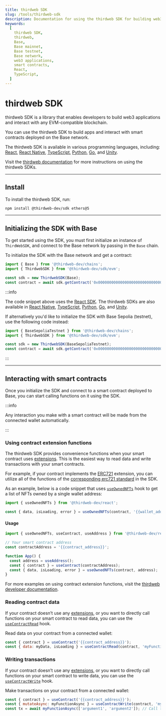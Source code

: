 ```yaml
---
title: thirdweb SDK
slug: /tools/thirdweb-sdk
description: Documentation for using the thirdweb SDK for building web3 applications and interacting with smart contracts on Base. This page covers installation, initialization, and functionalities in various programming languages.
keywords:
  [
    thirdweb SDK,
    thirdweb,
    Base,
    Base mainnet,
    Base testnet,
    Base network,
    web3 applications,
    smart contracts,
    React,
    TypeScript,
  ]
---
```


# thirdweb SDK

thirdweb SDK is a library that enables developers to build web3 applications and interact with any EVM-compatible blockchain.

You can use the thirdweb SDK to build apps and interact with smart contracts deployed on the Base network.

The thirdweb SDK is available in various programming languages, including: [React](https://portal.thirdweb.com/react), [React Native](https://portal.thirdweb.com/react-native), [TypeScript](https://portal.thirdweb.com/typescript), [Python](https://portal.thirdweb.com/python), [Go](https://portal.thirdweb.com/go), and [Unity](https://portal.thirdweb.com/unity).

Visit the [thirdweb documentation](https://portal.thirdweb.com/cli) for more instructions on using the thirdweb SDKs.

---

## Install

To install the thirdweb SDK, run:

```bash
npm install @thirdweb-dev/sdk ethers@5
```

---

## Initializing the SDK with Base

To get started using the SDK, you must first initialize an instance of `ThirdWebSDK`, and connect to the Base network by passing in the `Base` chain.

To initialize the SDK with the Base network and get a contract:

```javascript
import { Base } from '@thirdweb-dev/chains';
import { ThirdwebSDK } from '@thirdweb-dev/sdk/evm';

const sdk = new ThirdwebSDK(Base);
const contract = await sdk.getContract('0x0000000000000000000000000000000000000000');
```

:::info

The code snippet above uses the [React SDK](https://portal.thirdweb.com/react). The thirdweb SDKs are also available in [React Native](https://portal.thirdweb.com/react-native), [TypeScript](https://portal.thirdweb.com/typescript), [Python](https://portal.thirdweb.com/python), [Go](https://portal.thirdweb.com/go), and [Unity](https://portal.thirdweb.com/unity).

If alternatively you'd like to initialize the SDK with Base Sepolia (testnet), use the following code instead:

```javascript
import { BaseSepoliaTestnet } from '@thirdweb-dev/chains';
import { ThirdwebSDK } from '@thirdweb-dev/sdk/evm';

const sdk = new ThirdwebSDK(BaseSepoliaTestnet);
const contract = await sdk.getContract('0x0000000000000000000000000000000000000000');
```

:::

---

## Interacting with smart contracts

Once you initialize the SDK and connect to a smart contract deployed to Base, you can start calling functions on it using the SDK.

:::info

Any interaction you make with a smart contract will be made from the connected wallet automatically.

:::

### Using contract extension functions

The thirdweb SDK provides convenience functions when your smart contract uses [extensions](https://portal.thirdweb.com/contractkit/extensions). This is the easiest way to read data and write transactions with your smart contracts.

For example, if your contract implements the [ERC721](https://portal.thirdweb.com/contractkit/erc721) extension, you can utilize all of the functions of the [corresponding erc721 standard](https://portal.thirdweb.com/sdk/interacting-with-contracts/erc721) in the SDK.

As an example, below is a code snippet that uses [`useOwnedNFTs`](https://portal.thirdweb.com/react/react.useownednfts) hook to get a list of NFTs owned by a single wallet address:

```javascript
import { useOwnedNFTs } from '@thirdweb-dev/react';

const { data, isLoading, error } = useOwnedNFTs(contract, '{{wallet_address}}');
```

#### Usage

```javascript
import { useOwnedNFTs, useContract, useAddress } from '@thirdweb-dev/react';

// Your smart contract address
const contractAddress = '{{contract_address}}';

function App() {
  const address = useAddress();
  const { contract } = useContract(contractAddress);
  const { data, isLoading, error } = useOwnedNFTs(contract, address);
}
```

For more examples on using contract extension functions, visit the [thirdweb developer documentation](https://portal.thirdweb.com/sdk/interacting-with-contracts#using-contract-extensions).

### Reading contract data

If your contract doesn’t use any [extensions](https://portal.thirdweb.com/contractkit/extensions), or you want to directly call functions on your smart contract to read data, you can use the [`useContractRead`](https://portal.thirdweb.com/react/react.usecontractread) hook.

Read data on your contract from a connected wallet:

```javascript
const { contract } = useContract('{{contract_address}}');
const { data: myData, isLoading } = useContractRead(contract, 'myFunction');
```

### Writing transactions

If your contract doesn’t use any [extensions](https://portal.thirdweb.com/contractkit/extensions), or you want to directly call functions on your smart contract to write data, you can use the [`useContractWrite`](https://portal.thirdweb.com/react/react.usecontractwrite) hook.

Make transactions on your contract from a connected wallet:

```javascript
const { contract } = useContract('{{contract_address}}');
const { mutateAsync: myFunctionAsync } = useContractWrite(contract, 'myFunction');
const tx = await myFunctionAsync(['argument1', 'argument2']); // Call the function
```
